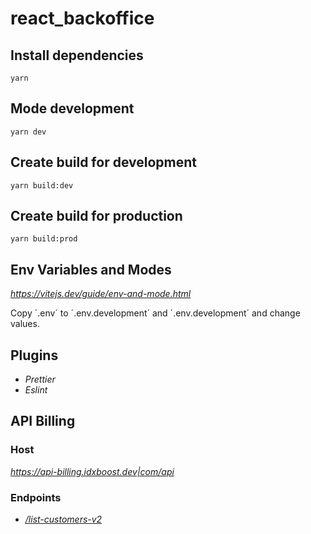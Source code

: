 # react_backoffice

## Install dependencies

```console
yarn
```

## Mode development

```console
yarn dev
```

## Create build for development

```console
yarn build:dev
```

## Create build for production

```console
yarn build:prod
```

## Env Variables and Modes

_https://vitejs.dev/guide/env-and-mode.html_

Copy ´.env´ to ´.env.development´ and ´.env.development´ and change values.

## Plugins

- _Prettier_
- _Eslint_

## API Billing

### Host

_https://api-billing.idxboost.dev|com/api_

### Endpoints

- [_/list-customers-v2_](https://docs.google.com/document/d/1wurpzMqiLl5DBNZA82RzfPVlBlGmGJvSvn8kMQ3v534/edit)
